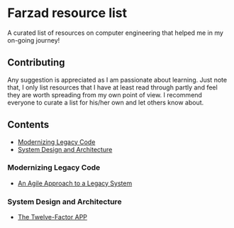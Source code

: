 # Farzad resource list
A curated list of resources on computer engineering that helped me in my on-going journey!

## Contributing
Any suggestion is appreciated as I am passionate about learning. Just note that, I only list resources that I have at least read through partly and feel they are worth spreading from my own point of view.
I recommend everyone to curate a list for his/her own and let others know about.

## Contents
- [Modernizing Legacy Code](#modernizing-legacy-code)
- [System Design and Architecture](#system-design-and-architecture)

### Modernizing Legacy Code
- [An Agile Approach to a Legacy System](http://cdn.pols.co.uk/papers/agile-approach-to-legacy-systems.pdf)

### System Design and Architecture
- [The Twelve-Factor APP](https://12factor.net)

